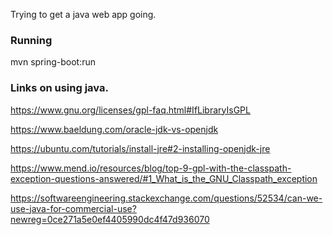 
Trying to get a java web app going.

### Running

  mvn spring-boot:run 

### Links on using java.

https://www.gnu.org/licenses/gpl-faq.html#IfLibraryIsGPL

https://www.baeldung.com/oracle-jdk-vs-openjdk

https://ubuntu.com/tutorials/install-jre#2-installing-openjdk-jre

https://www.mend.io/resources/blog/top-9-gpl-with-the-classpath-exception-questions-answered/#1_What_is_the_GNU_Classpath_exception

https://softwareengineering.stackexchange.com/questions/52534/can-we-use-java-for-commercial-use?newreg=0ce271a5e0ef4405990dc4f47d936070
